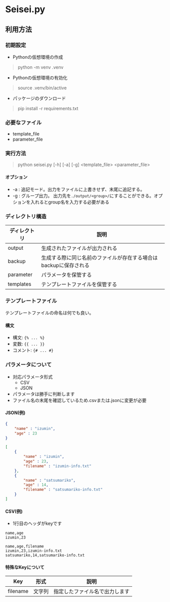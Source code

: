 # Seisei.py
## 利用方法
### 初期設定
- Pythonの仮想環境の作成
> python -m venv .venv

- Pythonの仮想環境の有効化
> source .venv/bin/active

- パッケージのダウンロード
> pip install -r requirements.txt

### 必要なファイル
- template_file
- parameter_file

### 実行方法
> python seisei.py [-h] [-a] [-g] <template_file> <parameter_file>

#### オプション
- -a : 追記モード。出力をファイルに上書きせず、末尾に追記する。
- -g : グループ出力。 出力先を`./output/<group>/`にすることができる。オプションを入れるとgroup名を入力する必要がある

### ディレクトリ構造
| ディレクトリ | 説明 |
|-------------|------|
| output | 生成されたファイルが出力される |
| backup | 生成する際に同じ名前のファイルが存在する場合はbackupに保存される |
| parameter | パラメータを保管する |
| templates | テンプレートファイルを保管する |

### テンプレートファイル ###
テンプレートファイルの命名は何でも良い。

#### 構文
- 構文: `{% ... %}`  
- 変数: `{{ ... }}`
- コメント: `{# ... #}`

### パラメータについて
- 対応パラメータ形式
    - CSV
    - JSON
- パラメータは勝手に判断します
- ファイル名の末尾を確認しているため.csvまたは.jsonに変更が必要

#### JSON(例)
```json
{
    "name" : "izumin",
    "age" : 23
}
```
```json
[
    {
        "name" : "izumin",
        "age" : 23,
        "filename" : "izumin-info.txt"
    },
    {
        "name" : "satsumariko",
        "age" : 14,
        "filename" : "satsumariko-info.txt"
    }
]
```

#### CSV(例)
- 1行目のヘッダがkeyです
```csv
name,age
izumin,23
```
```csv
name,age,filename
izumin,23,izumin-info.txt
satsumariko,14,satsumariko-info.txt
```

#### 特殊なKeyについて
| Key | 形式 | 説明 |
| ----| ---- | ---- |
| filename | 文字列 | 指定したファイル名で出力します |

